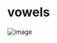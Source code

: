 # vowels

![image](https://user-images.githubusercontent.com/106248168/173815913-25e7d8db-2409-45a3-8947-d79f9cb0affb.png)

